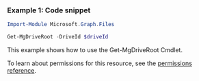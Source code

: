 ### Example 1: Code snippet

```powershellImport-Module Microsoft.Graph.Files

Get-MgDriveRoot -DriveId $driveId
```
This example shows how to use the Get-MgDriveRoot Cmdlet.
To learn about permissions for this resource, see the [permissions reference](/graph/permissions-reference).


